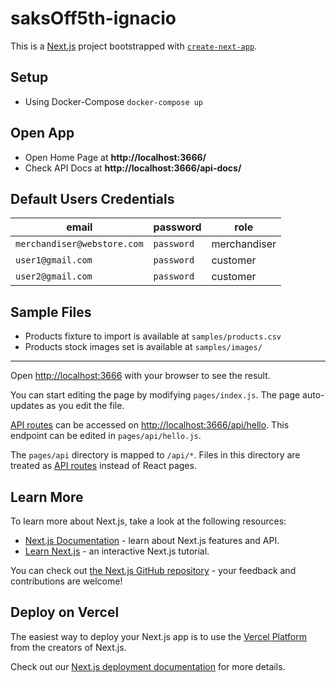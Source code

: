 # saksOff5th-ignacio

This is a [Next.js](https://nextjs.org/) project bootstrapped with [`create-next-app`](https://github.com/vercel/next.js/tree/canary/packages/create-next-app).

## Setup

- Using Docker-Compose
  `docker-compose up`

## Open App

- Open Home Page at **http://localhost:3666/**
- Check API Docs at **http://localhost:3666/api-docs/**

## Default Users Credentials

| email                       | password   | role         |
| --------------------------- | ---------- | ------------ |
| `merchandiser@webstore.com` | `password` | merchandiser |
| `user1@gmail.com`           | `password` | customer     |
| `user2@gmail.com`           | `password` | customer     |

## Sample Files

- Products fixture to import is available at `samples/products.csv`
- Products stock images set is available at `samples/images/`

---

Open [http://localhost:3666](http://localhost:3666) with your browser to see the result.

You can start editing the page by modifying `pages/index.js`. The page auto-updates as you edit the file.

[API routes](https://nextjs.org/docs/api-routes/introduction) can be accessed on [http://localhost:3666/api/hello](http://localhost:3666/api/hello). This endpoint can be edited in `pages/api/hello.js`.

The `pages/api` directory is mapped to `/api/*`. Files in this directory are treated as [API routes](https://nextjs.org/docs/api-routes/introduction) instead of React pages.

## Learn More

To learn more about Next.js, take a look at the following resources:

- [Next.js Documentation](https://nextjs.org/docs) - learn about Next.js features and API.
- [Learn Next.js](https://nextjs.org/learn) - an interactive Next.js tutorial.

You can check out [the Next.js GitHub repository](https://github.com/vercel/next.js/) - your feedback and contributions are welcome!

## Deploy on Vercel

The easiest way to deploy your Next.js app is to use the [Vercel Platform](https://vercel.com/new?utm_medium=default-template&filter=next.js&utm_source=create-next-app&utm_campaign=create-next-app-readme) from the creators of Next.js.

Check out our [Next.js deployment documentation](https://nextjs.org/docs/deployment) for more details.
